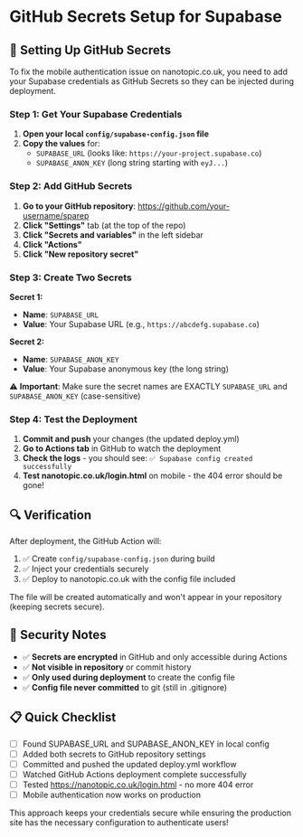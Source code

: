# GitHub Secrets Setup for Supabase

## 🔐 Setting Up GitHub Secrets

To fix the mobile authentication issue on nanotopic.co.uk, you need to add your Supabase credentials as GitHub Secrets so they can be injected during deployment.

### Step 1: Get Your Supabase Credentials

1. **Open your local `config/supabase-config.json` file**
2. **Copy the values** for:
   - `SUPABASE_URL` (looks like: `https://your-project.supabase.co`)
   - `SUPABASE_ANON_KEY` (long string starting with `eyJ...`)

### Step 2: Add GitHub Secrets

1. **Go to your GitHub repository**: https://github.com/your-username/sparep
2. **Click "Settings"** tab (at the top of the repo)
3. **Click "Secrets and variables"** in the left sidebar
4. **Click "Actions"**
5. **Click "New repository secret"**

### Step 3: Create Two Secrets

**Secret 1:**
- **Name**: `SUPABASE_URL`
- **Value**: Your Supabase URL (e.g., `https://abcdefg.supabase.co`)

**Secret 2:**
- **Name**: `SUPABASE_ANON_KEY` 
- **Value**: Your Supabase anonymous key (the long string)

⚠️ **Important**: Make sure the secret names are EXACTLY `SUPABASE_URL` and `SUPABASE_ANON_KEY` (case-sensitive)

### Step 4: Test the Deployment

1. **Commit and push** your changes (the updated deploy.yml)
2. **Go to Actions tab** in GitHub to watch the deployment
3. **Check the logs** - you should see: `✅ Supabase config created successfully`
4. **Test nanotopic.co.uk/login.html** on mobile - the 404 error should be gone!

## 🔍 Verification

After deployment, the GitHub Action will:
1. ✅ Create `config/supabase-config.json` during build
2. ✅ Inject your credentials securely 
3. ✅ Deploy to nanotopic.co.uk with the config file included

The file will be created automatically and won't appear in your repository (keeping secrets secure).

## 🚨 Security Notes

- ✅ **Secrets are encrypted** in GitHub and only accessible during Actions
- ✅ **Not visible in repository** or commit history
- ✅ **Only used during deployment** to create the config file
- ✅ **Config file never committed** to git (still in .gitignore)

## 📋 Quick Checklist

- [ ] Found SUPABASE_URL and SUPABASE_ANON_KEY in local config
- [ ] Added both secrets to GitHub repository settings
- [ ] Committed and pushed the updated deploy.yml workflow
- [ ] Watched GitHub Actions deployment complete successfully
- [ ] Tested https://nanotopic.co.uk/login.html - no more 404 error
- [ ] Mobile authentication now works on production

This approach keeps your credentials secure while ensuring the production site has the necessary configuration to authenticate users!